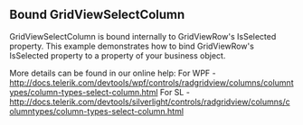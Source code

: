 ## Bound GridViewSelectColumn
GridViewSelectColumn is bound internally to GridViewRow's IsSelected property. This example demonstrates how to bind GridViewRow's IsSelected property to a property of your business object.

More details can be found in our online help:
For WPF - http://docs.telerik.com/devtools/wpf/controls/radgridview/columns/columntypes/column-types-select-column.html
For SL - http://docs.telerik.com/devtools/silverlight/controls/radgridview/columns/columntypes/column-types-select-column.html

[//]: <KeyWords: isselected, gridviewrow, property>
